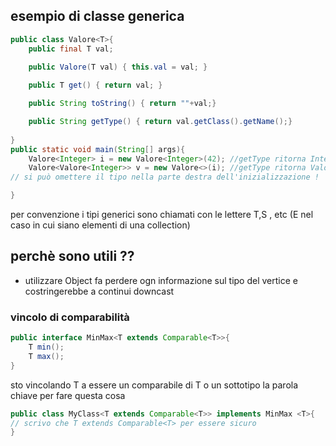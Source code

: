 ## esempio di classe generica 
```java
public class Valore<T>{
	public final T val;
	
	public Valore(T val) { this.val = val; }

	public T get() { return val; }

	public String toString() { return ""+val;}

	public String getType() { return val.getClass().getName();}
	
} 
public static void main(String[] args){
	Valore<Integer> i = new Valore<Integer>(42); //getType ritorna Integer
	Valore<Valore<Integer>> v = new Valore<>(i); //getType ritorna Valore
// si può omettere il tipo nella parte destra dell'inizializzazione !

}
```

per convenzione i tipi generici sono chiamati con le lettere T,S , etc (E nel caso in cui siano elementi di una collection)
## perchè sono utili ??
- utilizzare Object fa perdere ogn informazione sul tipo del vertice e costringerebbe a continui downcast
### vincolo di comparabilità
```java
public interface MinMax<T extends Comparable<T>>{
	T min();
	T max();
}
```
sto vincolando T a essere un comparabile di T o un sottotipo 
la parola chiave per fare questa cosa

```java
public class MyClass<T extends Comparable<T>> implements MinMax <T>{
// scrivo che T extends Comparable<T> per essere sicuro 
}
```
